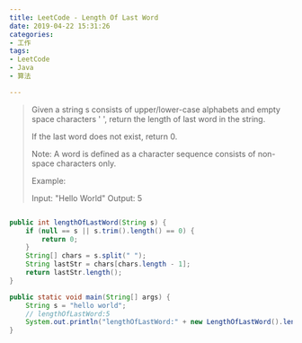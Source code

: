 ```yaml
---
title: LeetCode - Length Of Last Word
date: 2019-04-22 15:31:26
categories:
- 工作
tags:
- LeetCode
- Java
- 算法

---
```


> Given a string s consists of upper/lower-case alphabets and empty space characters ' ', return the length of last word in the string.
> 
> If the last word does not exist, return 0.
> 
> Note: A word is defined as a character sequence consists of non-space characters only.
> 
> Example:
> 
> Input: "Hello World"
> Output: 5


```java

public int lengthOfLastWord(String s) {
    if (null == s || s.trim().length() == 0) {
        return 0;
    }
    String[] chars = s.split(" ");
    String lastStr = chars[chars.length - 1];
    return lastStr.length();
}

public static void main(String[] args) {
    String s = "hello world";
    // lengthOfLastWord:5
    System.out.println("lengthOfLastWord:" + new LengthOfLastWord().lengthOfLastWord(s));
}

```